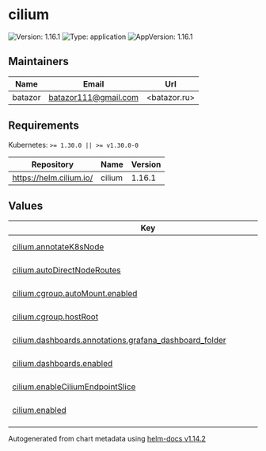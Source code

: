 # cilium

![Version: 1.16.1](https://img.shields.io/badge/Version-1.16.1-informational?style=flat-square) ![Type: application](https://img.shields.io/badge/Type-application-informational?style=flat-square) ![AppVersion: 1.16.1](https://img.shields.io/badge/AppVersion-1.16.1-informational?style=flat-square)

## Maintainers

| Name | Email | Url |
| ---- | ------ | --- |
| batazor | <batazor111@gmail.com> | <batazor.ru> |

## Requirements

Kubernetes: `>= 1.30.0 || >= v1.30.0-0`

| Repository | Name | Version |
|------------|------|---------|
| https://helm.cilium.io/ | cilium | 1.16.1 |

## Values

<table height="400px" >
	<thead>
		<th>Key</th>
		<th>Type</th>
		<th>Default</th>
		<th>Description</th>
	</thead>
	<tbody>
		<tr>
			<td id="cilium--annotateK8sNode"><a href="./values.yaml#L15">cilium.annotateK8sNode</a></td>
			<td>
bool
</td>
			<td>
				<div style="max-width: 300px;">
<pre lang="json">
false
</pre>
</div>
			</td>
			<td></td>
		</tr>
		<tr>
			<td id="cilium--autoDirectNodeRoutes"><a href="./values.yaml#L14">cilium.autoDirectNodeRoutes</a></td>
			<td>
bool
</td>
			<td>
				<div style="max-width: 300px;">
<pre lang="json">
false
</pre>
</div>
			</td>
			<td></td>
		</tr>
		<tr>
			<td id="cilium--cgroup--autoMount--enabled"><a href="./values.yaml#L62">cilium.cgroup.autoMount.enabled</a></td>
			<td>
bool
</td>
			<td>
				<div style="max-width: 300px;">
<pre lang="json">
false
</pre>
</div>
			</td>
			<td></td>
		</tr>
		<tr>
			<td id="cilium--cgroup--hostRoot"><a href="./values.yaml#L63">cilium.cgroup.hostRoot</a></td>
			<td>
string
</td>
			<td>
				<div style="max-width: 300px;">
<pre lang="json">
"/sys/fs/cgroup"
</pre>
</div>
			</td>
			<td></td>
		</tr>
		<tr>
			<td id="cilium--dashboards--annotations--grafana_dashboard_folder"><a href="./values.yaml#L103">cilium.dashboards.annotations.grafana_dashboard_folder</a></td>
			<td>
string
</td>
			<td>
				<div style="max-width: 300px;">
<pre lang="json">
"Cilium"
</pre>
</div>
			</td>
			<td></td>
		</tr>
		<tr>
			<td id="cilium--dashboards--enabled"><a href="./values.yaml#L100">cilium.dashboards.enabled</a></td>
			<td>
bool
</td>
			<td>
				<div style="max-width: 300px;">
<pre lang="json">
true
</pre>
</div>
			</td>
			<td></td>
		</tr>
		<tr>
			<td id="cilium--enableCiliumEndpointSlice"><a href="./values.yaml#L33">cilium.enableCiliumEndpointSlice</a></td>
			<td>
bool
</td>
			<td>
				<div style="max-width: 300px;">
<pre lang="json">
true
</pre>
</div>
			</td>
			<td></td>
		</tr>
		<tr>
			<td id="cilium--enabled"><a href="./values.yaml#L2">cilium.enabled</a></td>
			<td>
bool
</td>
			<td>
				<div style="max-width: 300px;">
<pre lang="json">
true
</pre>
</div>
			</td>
			<td></td>
		</tr>
		<tr>
			<td id="cilium--envoy--labels--release"><a href="./values.yaml#L97">cilium.envoy.labels.release</a></td>
			<td>
string
</td>
			<td>
				<div style="max-width: 300px;">
<pre lang="json">
"prometheus-operator"
</pre>
</div>
			</td>
			<td></td>
		</tr>
		<tr>
			<td id="cilium--envoy--serviceMonitor--enabled"><a href="./values.yaml#L94">cilium.envoy.serviceMonitor.enabled</a></td>
			<td>
bool
</td>
			<td>
				<div style="max-width: 300px;">
<pre lang="json">
false
</pre>
</div>
			</td>
			<td></td>
		</tr>
		<tr>
			<td id="cilium--externalIPs--enabled"><a href="./values.yaml#L26">cilium.externalIPs.enabled</a></td>
			<td>
bool
</td>
			<td>
				<div style="max-width: 300px;">
<pre lang="json">
true
</pre>
</div>
			</td>
			<td></td>
		</tr>
		<tr>
			<td id="cilium--gatewayAPI--enabled"><a href="./values.yaml#L39">cilium.gatewayAPI.enabled</a></td>
			<td>
bool
</td>
			<td>
				<div style="max-width: 300px;">
<pre lang="json">
true
</pre>
</div>
			</td>
			<td></td>
		</tr>
		<tr>
			<td id="cilium--hubble--dropEventEmitter--enabled"><a href="./values.yaml#L111">cilium.hubble.dropEventEmitter.enabled</a></td>
			<td>
bool
</td>
			<td>
				<div style="max-width: 300px;">
<pre lang="json">
true
</pre>
</div>
			</td>
			<td></td>
		</tr>
		<tr>
			<td id="cilium--hubble--enabled"><a href="./values.yaml#L106">cilium.hubble.enabled</a></td>
			<td>
bool
</td>
			<td>
				<div style="max-width: 300px;">
<pre lang="json">
true
</pre>
</div>
			</td>
			<td></td>
		</tr>
		<tr>
			<td id="cilium--hubble--listenAddress"><a href="./values.yaml#L108">cilium.hubble.listenAddress</a></td>
			<td>
string
</td>
			<td>
				<div style="max-width: 300px;">
<pre lang="json">
":4244"
</pre>
</div>
			</td>
			<td></td>
		</tr>
		<tr>
			<td id="cilium--hubble--metrics--dashboards--annotations--grafana_dashboard_folder"><a href="./values.yaml#L128">cilium.hubble.metrics.dashboards.annotations.grafana_dashboard_folder</a></td>
			<td>
string
</td>
			<td>
				<div style="max-width: 300px;">
<pre lang="json">
"Cilium"
</pre>
</div>
			</td>
			<td></td>
		</tr>
		<tr>
			<td id="cilium--hubble--metrics--dashboards--enabled"><a href="./values.yaml#L125">cilium.hubble.metrics.dashboards.enabled</a></td>
			<td>
bool
</td>
			<td>
				<div style="max-width: 300px;">
<pre lang="json">
true
</pre>
</div>
			</td>
			<td></td>
		</tr>
		<tr>
			<td id="cilium--hubble--metrics--enableOpenMetrics"><a href="./values.yaml#L122">cilium.hubble.metrics.enableOpenMetrics</a></td>
			<td>
bool
</td>
			<td>
				<div style="max-width: 300px;">
<pre lang="json">
true
</pre>
</div>
			</td>
			<td></td>
		</tr>
		<tr>
			<td id="cilium--hubble--metrics--enabled[0]"><a href="./values.yaml#L115">cilium.hubble.metrics.enabled[0]</a></td>
			<td>
string
</td>
			<td>
				<div style="max-width: 300px;">
<pre lang="json">
"dns:query;ignoreAAAA"
</pre>
</div>
			</td>
			<td></td>
		</tr>
		<tr>
			<td id="cilium--hubble--metrics--enabled[1]"><a href="./values.yaml#L116">cilium.hubble.metrics.enabled[1]</a></td>
			<td>
string
</td>
			<td>
				<div style="max-width: 300px;">
<pre lang="json">
"drop"
</pre>
</div>
			</td>
			<td></td>
		</tr>
		<tr>
			<td id="cilium--hubble--metrics--enabled[2]"><a href="./values.yaml#L117">cilium.hubble.metrics.enabled[2]</a></td>
			<td>
string
</td>
			<td>
				<div style="max-width: 300px;">
<pre lang="json">
"tcp"
</pre>
</div>
			</td>
			<td></td>
		</tr>
		<tr>
			<td id="cilium--hubble--metrics--enabled[3]"><a href="./values.yaml#L118">cilium.hubble.metrics.enabled[3]</a></td>
			<td>
string
</td>
			<td>
				<div style="max-width: 300px;">
<pre lang="json">
"flow"
</pre>
</div>
			</td>
			<td></td>
		</tr>
		<tr>
			<td id="cilium--hubble--metrics--enabled[4]"><a href="./values.yaml#L119">cilium.hubble.metrics.enabled[4]</a></td>
			<td>
string
</td>
			<td>
				<div style="max-width: 300px;">
<pre lang="json">
"icmp"
</pre>
</div>
			</td>
			<td></td>
		</tr>
		<tr>
			<td id="cilium--hubble--metrics--enabled[5]"><a href="./values.yaml#L120">cilium.hubble.metrics.enabled[5]</a></td>
			<td>
string
</td>
			<td>
				<div style="max-width: 300px;">
<pre lang="json">
"http"
</pre>
</div>
			</td>
			<td></td>
		</tr>
		<tr>
			<td id="cilium--hubble--metrics--serviceMonitor--enabled"><a href="./values.yaml#L131">cilium.hubble.metrics.serviceMonitor.enabled</a></td>
			<td>
bool
</td>
			<td>
				<div style="max-width: 300px;">
<pre lang="json">
false
</pre>
</div>
			</td>
			<td></td>
		</tr>
		<tr>
			<td id="cilium--hubble--metrics--serviceMonitor--labels--release"><a href="./values.yaml#L134">cilium.hubble.metrics.serviceMonitor.labels.release</a></td>
			<td>
string
</td>
			<td>
				<div style="max-width: 300px;">
<pre lang="json">
"prometheus-operator"
</pre>
</div>
			</td>
			<td></td>
		</tr>
		<tr>
			<td id="cilium--hubble--relay--enabled"><a href="./values.yaml#L137">cilium.hubble.relay.enabled</a></td>
			<td>
bool
</td>
			<td>
				<div style="max-width: 300px;">
<pre lang="json">
true
</pre>
</div>
			</td>
			<td></td>
		</tr>
		<tr>
			<td id="cilium--hubble--relay--rollOutPods"><a href="./values.yaml#L138">cilium.hubble.relay.rollOutPods</a></td>
			<td>
bool
</td>
			<td>
				<div style="max-width: 300px;">
<pre lang="json">
true
</pre>
</div>
			</td>
			<td></td>
		</tr>
		<tr>
			<td id="cilium--hubble--ui--enabled"><a href="./values.yaml#L141">cilium.hubble.ui.enabled</a></td>
			<td>
bool
</td>
			<td>
				<div style="max-width: 300px;">
<pre lang="json">
true
</pre>
</div>
			</td>
			<td></td>
		</tr>
		<tr>
			<td id="cilium--hubble--ui--rollOutPods"><a href="./values.yaml#L142">cilium.hubble.ui.rollOutPods</a></td>
			<td>
bool
</td>
			<td>
				<div style="max-width: 300px;">
<pre lang="json">
true
</pre>
</div>
			</td>
			<td></td>
		</tr>
		<tr>
			<td id="cilium--ipam--mode"><a href="./values.yaml#L36">cilium.ipam.mode</a></td>
			<td>
string
</td>
			<td>
				<div style="max-width: 300px;">
<pre lang="json">
"kubernetes"
</pre>
</div>
			</td>
			<td></td>
		</tr>
		<tr>
			<td id="cilium--k8sClientRateLimit--burst"><a href="./values.yaml#L11">cilium.k8sClientRateLimit.burst</a></td>
			<td>
int
</td>
			<td>
				<div style="max-width: 300px;">
<pre lang="json">
100
</pre>
</div>
			</td>
			<td></td>
		</tr>
		<tr>
			<td id="cilium--k8sClientRateLimit--qps"><a href="./values.yaml#L10">cilium.k8sClientRateLimit.qps</a></td>
			<td>
int
</td>
			<td>
				<div style="max-width: 300px;">
<pre lang="json">
50
</pre>
</div>
			</td>
			<td></td>
		</tr>
		<tr>
			<td id="cilium--k8sServiceHost"><a href="./values.yaml#L5">cilium.k8sServiceHost</a></td>
			<td>
string
</td>
			<td>
				<div style="max-width: 300px;">
<pre lang="json">
"localhost"
</pre>
</div>
			</td>
			<td></td>
		</tr>
		<tr>
			<td id="cilium--k8sServicePort"><a href="./values.yaml#L6">cilium.k8sServicePort</a></td>
			<td>
int
</td>
			<td>
				<div style="max-width: 300px;">
<pre lang="json">
7445
</pre>
</div>
			</td>
			<td></td>
		</tr>
		<tr>
			<td id="cilium--kubeProxyReplacement"><a href="./values.yaml#L4">cilium.kubeProxyReplacement</a></td>
			<td>
bool
</td>
			<td>
				<div style="max-width: 300px;">
<pre lang="json">
true
</pre>
</div>
			</td>
			<td></td>
		</tr>
		<tr>
			<td id="cilium--l2announcements--enabled"><a href="./values.yaml#L22">cilium.l2announcements.enabled</a></td>
			<td>
bool
</td>
			<td>
				<div style="max-width: 300px;">
<pre lang="json">
true
</pre>
</div>
			</td>
			<td></td>
		</tr>
		<tr>
			<td id="cilium--operator--dashboards--annotations--grafana_dashboard_folder"><a href="./values.yaml#L81">cilium.operator.dashboards.annotations.grafana_dashboard_folder</a></td>
			<td>
string
</td>
			<td>
				<div style="max-width: 300px;">
<pre lang="json">
"Cilium"
</pre>
</div>
			</td>
			<td></td>
		</tr>
		<tr>
			<td id="cilium--operator--dashboards--enabled"><a href="./values.yaml#L78">cilium.operator.dashboards.enabled</a></td>
			<td>
bool
</td>
			<td>
				<div style="max-width: 300px;">
<pre lang="json">
true
</pre>
</div>
			</td>
			<td></td>
		</tr>
		<tr>
			<td id="cilium--operator--prometheus--enabled"><a href="./values.yaml#L84">cilium.operator.prometheus.enabled</a></td>
			<td>
bool
</td>
			<td>
				<div style="max-width: 300px;">
<pre lang="json">
true
</pre>
</div>
			</td>
			<td></td>
		</tr>
		<tr>
			<td id="cilium--operator--rollOutPods"><a href="./values.yaml#L75">cilium.operator.rollOutPods</a></td>
			<td>
bool
</td>
			<td>
				<div style="max-width: 300px;">
<pre lang="json">
true
</pre>
</div>
			</td>
			<td></td>
		</tr>
		<tr>
			<td id="cilium--operator--serviceMonitor--enabled"><a href="./values.yaml#L87">cilium.operator.serviceMonitor.enabled</a></td>
			<td>
bool
</td>
			<td>
				<div style="max-width: 300px;">
<pre lang="json">
false
</pre>
</div>
			</td>
			<td></td>
		</tr>
		<tr>
			<td id="cilium--operator--serviceMonitor--labels--release"><a href="./values.yaml#L90">cilium.operator.serviceMonitor.labels.release</a></td>
			<td>
string
</td>
			<td>
				<div style="max-width: 300px;">
<pre lang="json">
"prometheus-operator"
</pre>
</div>
			</td>
			<td></td>
		</tr>
		<tr>
			<td id="cilium--prometheus--enabled"><a href="./values.yaml#L66">cilium.prometheus.enabled</a></td>
			<td>
bool
</td>
			<td>
				<div style="max-width: 300px;">
<pre lang="json">
true
</pre>
</div>
			</td>
			<td></td>
		</tr>
		<tr>
			<td id="cilium--prometheus--serviceMonitor--enabled"><a href="./values.yaml#L69">cilium.prometheus.serviceMonitor.enabled</a></td>
			<td>
bool
</td>
			<td>
				<div style="max-width: 300px;">
<pre lang="json">
false
</pre>
</div>
			</td>
			<td></td>
		</tr>
		<tr>
			<td id="cilium--prometheus--serviceMonitor--labels--release"><a href="./values.yaml#L72">cilium.prometheus.serviceMonitor.labels.release</a></td>
			<td>
string
</td>
			<td>
				<div style="max-width: 300px;">
<pre lang="json">
"prometheus-operator"
</pre>
</div>
			</td>
			<td></td>
		</tr>
		<tr>
			<td id="cilium--rollOutCiliumPods"><a href="./values.yaml#L18">cilium.rollOutCiliumPods</a></td>
			<td>
bool
</td>
			<td>
				<div style="max-width: 300px;">
<pre lang="json">
true
</pre>
</div>
			</td>
			<td></td>
		</tr>
		<tr>
			<td id="cilium--securityContext--capabilities--ciliumAgent[0]"><a href="./values.yaml#L44">cilium.securityContext.capabilities.ciliumAgent[0]</a></td>
			<td>
string
</td>
			<td>
				<div style="max-width: 300px;">
<pre lang="json">
"CHOWN"
</pre>
</div>
			</td>
			<td></td>
		</tr>
		<tr>
			<td id="cilium--securityContext--capabilities--ciliumAgent[10]"><a href="./values.yaml#L54">cilium.securityContext.capabilities.ciliumAgent[10]</a></td>
			<td>
string
</td>
			<td>
				<div style="max-width: 300px;">
<pre lang="json">
"SETUID"
</pre>
</div>
			</td>
			<td></td>
		</tr>
		<tr>
			<td id="cilium--securityContext--capabilities--ciliumAgent[1]"><a href="./values.yaml#L45">cilium.securityContext.capabilities.ciliumAgent[1]</a></td>
			<td>
string
</td>
			<td>
				<div style="max-width: 300px;">
<pre lang="json">
"KILL"
</pre>
</div>
			</td>
			<td></td>
		</tr>
		<tr>
			<td id="cilium--securityContext--capabilities--ciliumAgent[2]"><a href="./values.yaml#L46">cilium.securityContext.capabilities.ciliumAgent[2]</a></td>
			<td>
string
</td>
			<td>
				<div style="max-width: 300px;">
<pre lang="json">
"NET_ADMIN"
</pre>
</div>
			</td>
			<td></td>
		</tr>
		<tr>
			<td id="cilium--securityContext--capabilities--ciliumAgent[3]"><a href="./values.yaml#L47">cilium.securityContext.capabilities.ciliumAgent[3]</a></td>
			<td>
string
</td>
			<td>
				<div style="max-width: 300px;">
<pre lang="json">
"NET_RAW"
</pre>
</div>
			</td>
			<td></td>
		</tr>
		<tr>
			<td id="cilium--securityContext--capabilities--ciliumAgent[4]"><a href="./values.yaml#L48">cilium.securityContext.capabilities.ciliumAgent[4]</a></td>
			<td>
string
</td>
			<td>
				<div style="max-width: 300px;">
<pre lang="json">
"IPC_LOCK"
</pre>
</div>
			</td>
			<td></td>
		</tr>
		<tr>
			<td id="cilium--securityContext--capabilities--ciliumAgent[5]"><a href="./values.yaml#L49">cilium.securityContext.capabilities.ciliumAgent[5]</a></td>
			<td>
string
</td>
			<td>
				<div style="max-width: 300px;">
<pre lang="json">
"SYS_ADMIN"
</pre>
</div>
			</td>
			<td></td>
		</tr>
		<tr>
			<td id="cilium--securityContext--capabilities--ciliumAgent[6]"><a href="./values.yaml#L50">cilium.securityContext.capabilities.ciliumAgent[6]</a></td>
			<td>
string
</td>
			<td>
				<div style="max-width: 300px;">
<pre lang="json">
"SYS_RESOURCE"
</pre>
</div>
			</td>
			<td></td>
		</tr>
		<tr>
			<td id="cilium--securityContext--capabilities--ciliumAgent[7]"><a href="./values.yaml#L51">cilium.securityContext.capabilities.ciliumAgent[7]</a></td>
			<td>
string
</td>
			<td>
				<div style="max-width: 300px;">
<pre lang="json">
"DAC_OVERRIDE"
</pre>
</div>
			</td>
			<td></td>
		</tr>
		<tr>
			<td id="cilium--securityContext--capabilities--ciliumAgent[8]"><a href="./values.yaml#L52">cilium.securityContext.capabilities.ciliumAgent[8]</a></td>
			<td>
string
</td>
			<td>
				<div style="max-width: 300px;">
<pre lang="json">
"FOWNER"
</pre>
</div>
			</td>
			<td></td>
		</tr>
		<tr>
			<td id="cilium--securityContext--capabilities--ciliumAgent[9]"><a href="./values.yaml#L53">cilium.securityContext.capabilities.ciliumAgent[9]</a></td>
			<td>
string
</td>
			<td>
				<div style="max-width: 300px;">
<pre lang="json">
"SETGID"
</pre>
</div>
			</td>
			<td></td>
		</tr>
		<tr>
			<td id="cilium--securityContext--capabilities--cleanCiliumState[0]"><a href="./values.yaml#L56">cilium.securityContext.capabilities.cleanCiliumState[0]</a></td>
			<td>
string
</td>
			<td>
				<div style="max-width: 300px;">
<pre lang="json">
"NET_ADMIN"
</pre>
</div>
			</td>
			<td></td>
		</tr>
		<tr>
			<td id="cilium--securityContext--capabilities--cleanCiliumState[1]"><a href="./values.yaml#L57">cilium.securityContext.capabilities.cleanCiliumState[1]</a></td>
			<td>
string
</td>
			<td>
				<div style="max-width: 300px;">
<pre lang="json">
"SYS_ADMIN"
</pre>
</div>
			</td>
			<td></td>
		</tr>
		<tr>
			<td id="cilium--securityContext--capabilities--cleanCiliumState[2]"><a href="./values.yaml#L58">cilium.securityContext.capabilities.cleanCiliumState[2]</a></td>
			<td>
string
</td>
			<td>
				<div style="max-width: 300px;">
<pre lang="json">
"SYS_RESOURCE"
</pre>
</div>
			</td>
			<td></td>
		</tr>
		<tr>
			<td id="cilium--socketLB--enabled"><a href="./values.yaml#L29">cilium.socketLB.enabled</a></td>
			<td>
bool
</td>
			<td>
				<div style="max-width: 300px;">
<pre lang="json">
true
</pre>
</div>
			</td>
			<td></td>
		</tr>
		<tr>
			<td id="cilium--socketLB--hostNamespaceOnly"><a href="./values.yaml#L31">cilium.socketLB.hostNamespaceOnly</a></td>
			<td>
bool
</td>
			<td>
				<div style="max-width: 300px;">
<pre lang="json">
true
</pre>
</div>
			</td>
			<td></td>
		</tr>
	</tbody>
</table>

----------------------------------------------
Autogenerated from chart metadata using [helm-docs v1.14.2](https://github.com/norwoodj/helm-docs/releases/v1.14.2)
